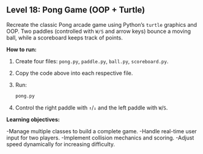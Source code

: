 ## Level 18: Pong Game (OOP + Turtle)

Recreate the classic Pong arcade game using Python’s `turtle` graphics and OOP. Two paddles (controlled with `W/S` and arrow keys) bounce a moving ball, while a scoreboard keeps track of points.

**How to run:**

1. Create four files: `pong.py`, `paddle.py`, `ball.py`, `scoreboard.py`.

2. Copy the code above into each respective file.

3. Run:

   ```bash
   pong.py
   ```

4. Control the right paddle with `↑`/`↓` and the left paddle with `W`/`S`.

**Learning objectives:**

-Manage multiple classes to build a complete game.
-Handle real-time user input for two players.
-Implement collision mechanics and scoring.
-Adjust speed dynamically for increasing difficulty.
